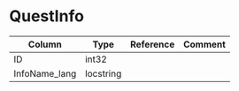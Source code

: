 # QuestInfo

| Column | Type | Reference | Comment |
|--------|------|-----------|---------|
|ID|int32|||
|InfoName_lang|locstring|||
